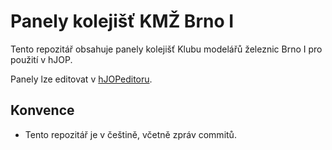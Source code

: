 # Panely kolejišť KMŽ Brno I

Tento repozitář obsahuje panely kolejišť Klubu modelářů železnic Brno I
pro použití v hJOP.

Panely lze editovat v [hJOPeditoru](https://github.com/kmzbrnoI/hJOPeditor).

## Konvence

 * Tento repozitář je v češtině, včetně zpráv commitů.
